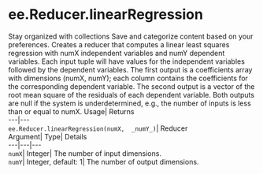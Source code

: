  
#  ee.Reducer.linearRegression 
Stay organized with collections  Save and categorize content based on your preferences. 
Creates a reducer that computes a linear least squares regression with numX independent variables and numY dependent variables. 
Each input tuple will have values for the independent variables followed by the dependent variables.
The first output is a coefficients array with dimensions (numX, numY); each column contains the coefficients for the corresponding dependent variable. The second output is a vector of the root mean square of the residuals of each dependent variable. Both outputs are null if the system is underdetermined, e.g., the number of inputs is less than or equal to numX.
Usage| Returns  
---|---  
`ee.Reducer.linearRegression(numX,  _numY_)`| Reducer  
Argument| Type| Details  
---|---|---  
`numX`| Integer| The number of input dimensions.  
`numY`| Integer, default: 1| The number of output dimensions.  

